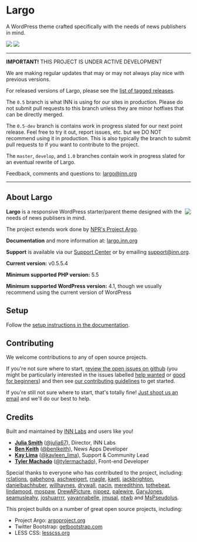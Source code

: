 # Largo

A WordPress theme crafted specifically with the needs of news publishers in mind.

<img src="https://travis-ci.org/INN/Largo.svg?branch=develop" /> <img src="https://readthedocs.org/projects/largo/badge/?version=master" />

---

**IMPORTANT!** THIS PROJECT IS UNDER ACTIVE DEVELOPMENT

We are making regular updates that may or may not always play nice with previous versions.

For released versions of Largo, please see the [list of tagged releases](https://github.com/INN/Largo/releases).

The `0.5` branch is what INN is using for our sites in production. Please do not submit pull requests to this branch unless they are minor hotfixes that can be directly merged.

The `0.5-dev` branch is contains work in progress slated for our next point release. Feel free to try it out, report issues, etc. but we DO NOT recommend using it in production. This is also typically the branch to submit pull requests to if you want to contribute to the project.

The `master`, `develop`, and `1.0` branches contain work in progress slated for an eventual rewrite of Largo.

Feedback, comments and questions to: [largo@inn.org](mailto:largo@inn.org)

---

## About Largo

<img align="right" src="/img/largo-login-logo.png" />

**Largo** is a responsive WordPress starter/parent theme designed with the needs of news publisers in mind.

The project extends work done by [NPR's Project Argo](http://argoproject.org/).

**Documentation** and more information at: [largo.inn.org](https://largo.inn.org)

**Support** is available via our [Support Center](http://support.inn.org/) or by emailing [support@inn.org](mailto:support@inn.org).

**Current version:** v0.5.5.4

**Minimum supported PHP version:** 5.5

**Minimum supported WordPress version:** 4.1, though we usually recommend using the current version of WordPress

## Setup

Follow the [setup instructions in the documentation](http://largo.readthedocs.io/users/download.html).

## Contributing

We welcome contributions to any of open source projects. 

If you're not sure where to start, [review the open issues on github](https://github.com/INN/Largo/issues) (you might be particularly interested in the issues labelled [help wanted](https://github.com/INN/Largo/labels/help%20wanted) or [good for beginners](https://github.com/INN/Largo/issues?q=label%3A%22good+for+beginners%22)) and then see [our contributing guidelines](/contributing.md) to get started.

If you're still not sure where to start, that's totally fine! [Just shoot us an email](mailto:nerds@inn.org) and we'll do our best to help.

## Credits

Built and maintained by [INN Labs](https://labs.inn.org) and users like you!

-  **[Julia Smith](https://github.com/julia67)** ([@julia67](https://twitter.com/julia67)), Director, INN Labs
-  **[Ben Keith](https://github.com/benlk)** ([@benlkeith](http://twitter.com/benlkeith)), News Apps Developer
-  **[Kay Lima](https://github.com/kaylima)** ([@kayleen_lima](https://twitter.com/kayleen_lima)), Support & Community Lead
-  **[Tyler Machado](https://github.com/tylermachado)** ([@tylermachado](https://twitter.com/tylermachado)), Front-end Developer

Special thanks to everyone who has contributed to the project, including: [rclations](https://github.com/rclations), [gabehong](https://github.com/gabehong), [aschweigert](https://github.com/aschweigert), [rnagle](https://github.com/rnagle), [kaeti](https://github.com/kaeti), [jackbrighton](http://github.com/jackbrighton), [danielbachhuber](http://github.com/danielbachhuber), [willhaynes](http://github.com/willhaynes), [drywall](http://github.com/drywall), [nacin](http://github.com/nacin), [meredithinn](http://github.com/meredithinn), [tothebeat](http://github.com/tothebeat), [lindamood](http://github.com/lindamood), [mospaw](http://github.com/mospaw), [DrewAPicture](http://github.com/drewapicture), [nipoez](http://github.com/nipoez), [palewire](http://github.com/palewire), [GaryJones](http://github.com/garyjones), [seamusleahy](http://github.com/seamusleahy), [joshuarrrr](http://github.com/joshuarrrr), [yayannabelle](https://github.com/yayannabelle), [jmusal](https://github.com/jmusal), [ntwb](https://github.com/ntwb) and [MsPseudolus](https://github.com/MsPseudolus).

This project builds on a number of great open source projects, including:

* Project Argo: [argoproject.org](http://argoproject.org/)
* Twitter Bootstrap: [getbootstrap.com](http://getbootstrap.com/)
* LESS CSS: [lesscss.org](http://lesscss.org/)

